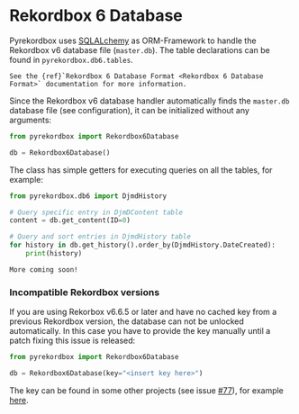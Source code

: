 # Rekordbox 6 Database

Pyrekordbox uses [SQLALchemy](https://www.sqlalchemy.org/) as ORM-Framework to handle the
Rekordbox v6 database file (``master.db``). The table declarations can be found in
``pyrekordbox.db6.tables``.

```{seealso}
See the {ref}`Rekordbox 6 Database Format <Rekordbox 6 Database Format>` documentation for more information.
```

Since the Rekordbox v6 database handler automatically finds the ``master.db`` database file
(see configuration), it can be initialized without any arguments:
````python
from pyrekordbox import Rekordbox6Database

db = Rekordbox6Database()
````

The class has simple getters for executing queries on all the tables, for example:

````python
from pyrekordbox.db6 import DjmdHistory

# Query specific entry in DjmDContent table
content = db.get_content(ID=0)

# Query and sort entries in DjmdHistory table
for history in db.get_history().order_by(DjmdHistory.DateCreated):
    print(history)
````

```{note}
More coming soon!
```

### Incompatible Rekordbox versions

If you are using Rekorbox v6.6.5 or later and have no cached key from a previous
Rekordbox version, the database can not be unlocked automatically.
In this case you have to provide the key manually until a patch fixing this issue is released:
````python
from pyrekordbox import Rekordbox6Database

db = Rekordbox6Database(key="<insert key here>")
````


The key can be found in some other projects (see issue
[#77](https://github.com/dylanljones/pyrekordbox/issues/77)), for example [here][rb6-key].



[rb6-key]: https://github.com/mganss/CueGen/blob/19878e6eb3f586dee0eb3eb4f2ce3ef18309de9d/CueGen/Generator.cs#L31
